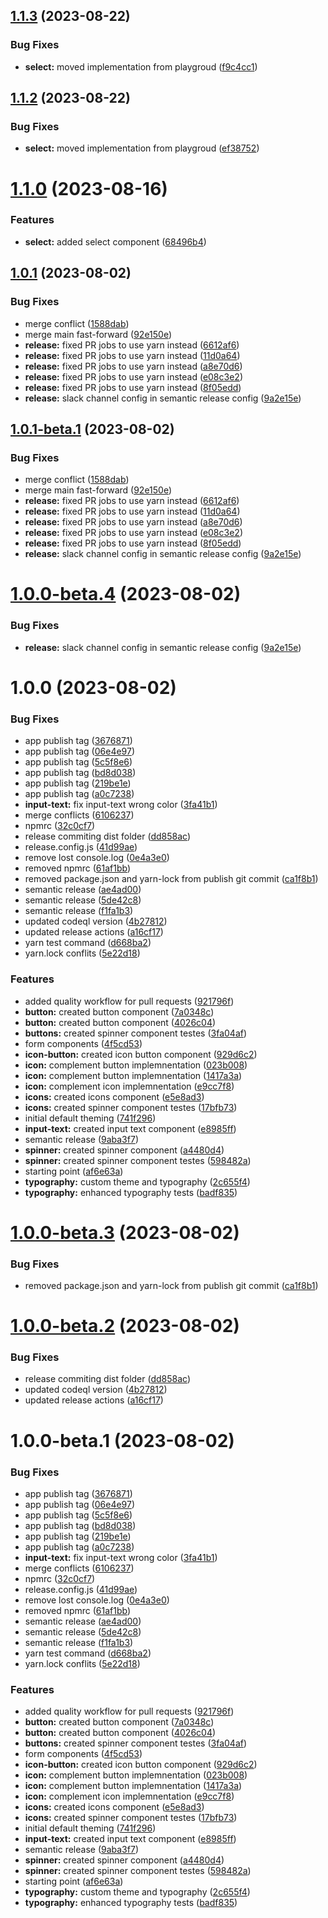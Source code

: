## [1.1.3](https://github.com/Zenklub/freud-ds-mobile/compare/v1.1.2...v1.1.3) (2023-08-22)


### Bug Fixes

* **select:** moved implementation from playgroud ([f9c4cc1](https://github.com/Zenklub/freud-ds-mobile/commit/f9c4cc126b887b034930430a9809208c9349186b))

## [1.1.2](https://github.com/Zenklub/freud-ds-mobile/compare/v1.1.1...v1.1.2) (2023-08-22)


### Bug Fixes

* **select:** moved implementation from playgroud ([ef38752](https://github.com/Zenklub/freud-ds-mobile/commit/ef38752bbb0f2e1abaa10236e1885c6656825072))

# [1.1.0](https://github.com/Zenklub/freud-ds-mobile/compare/v1.0.1...v1.1.0) (2023-08-16)


### Features

* **select:** added select component ([68496b4](https://github.com/Zenklub/freud-ds-mobile/commit/68496b43549207ded0b8ec4b0449c15969c7fc6b))

## [1.0.1](https://github.com/Zenklub/freud-ds-mobile/compare/v1.0.0...v1.0.1) (2023-08-02)


### Bug Fixes

* merge conflict ([1588dab](https://github.com/Zenklub/freud-ds-mobile/commit/1588dab4a33efa360ee1734d2d396f2cfc4be8dd))
* merge main fast-forward ([92e150e](https://github.com/Zenklub/freud-ds-mobile/commit/92e150e0e8f864ddee7c65cb8bbbba6715519e09))
* **release:** fixed PR jobs to use yarn instead ([6612af6](https://github.com/Zenklub/freud-ds-mobile/commit/6612af6c2f5879a7e6b69e71af4990ad1152ed98))
* **release:** fixed PR jobs to use yarn instead ([11d0a64](https://github.com/Zenklub/freud-ds-mobile/commit/11d0a641e835c5249941e1f265494ca06cce51c6))
* **release:** fixed PR jobs to use yarn instead ([a8e70d6](https://github.com/Zenklub/freud-ds-mobile/commit/a8e70d663f0fda472a2a521d07b19437138eb374))
* **release:** fixed PR jobs to use yarn instead ([e08c3e2](https://github.com/Zenklub/freud-ds-mobile/commit/e08c3e2c7b68e6e2f782a8959b5a4f4638f5c213))
* **release:** fixed PR jobs to use yarn instead ([8f05edd](https://github.com/Zenklub/freud-ds-mobile/commit/8f05eddf55331b1182ba754fc3aaa70ee56ea230))
* **release:** slack channel config in semantic release config ([9a2e15e](https://github.com/Zenklub/freud-ds-mobile/commit/9a2e15eea828563b5b9081f24f1c7c2611d7a9c6))

## [1.0.1-beta.1](https://github.com/Zenklub/freud-ds-mobile/compare/v1.0.0...v1.0.1-beta.1) (2023-08-02)


### Bug Fixes

* merge conflict ([1588dab](https://github.com/Zenklub/freud-ds-mobile/commit/1588dab4a33efa360ee1734d2d396f2cfc4be8dd))
* merge main fast-forward ([92e150e](https://github.com/Zenklub/freud-ds-mobile/commit/92e150e0e8f864ddee7c65cb8bbbba6715519e09))
* **release:** fixed PR jobs to use yarn instead ([6612af6](https://github.com/Zenklub/freud-ds-mobile/commit/6612af6c2f5879a7e6b69e71af4990ad1152ed98))
* **release:** fixed PR jobs to use yarn instead ([11d0a64](https://github.com/Zenklub/freud-ds-mobile/commit/11d0a641e835c5249941e1f265494ca06cce51c6))
* **release:** fixed PR jobs to use yarn instead ([a8e70d6](https://github.com/Zenklub/freud-ds-mobile/commit/a8e70d663f0fda472a2a521d07b19437138eb374))
* **release:** fixed PR jobs to use yarn instead ([e08c3e2](https://github.com/Zenklub/freud-ds-mobile/commit/e08c3e2c7b68e6e2f782a8959b5a4f4638f5c213))
* **release:** fixed PR jobs to use yarn instead ([8f05edd](https://github.com/Zenklub/freud-ds-mobile/commit/8f05eddf55331b1182ba754fc3aaa70ee56ea230))
* **release:** slack channel config in semantic release config ([9a2e15e](https://github.com/Zenklub/freud-ds-mobile/commit/9a2e15eea828563b5b9081f24f1c7c2611d7a9c6))


# [1.0.0-beta.4](https://github.com/Zenklub/freud-ds-mobile/compare/v1.0.0-beta.3...v1.0.0-beta.4) (2023-08-02)


### Bug Fixes

* **release:** slack channel config in semantic release config ([9a2e15e](https://github.com/Zenklub/freud-ds-mobile/commit/9a2e15eea828563b5b9081f24f1c7c2611d7a9c6))

# 1.0.0 (2023-08-02)


### Bug Fixes

* app publish tag ([3676871](https://github.com/Zenklub/freud-ds-mobile/commit/36768719f444d4ef5349e97194d1448fffa7f12a))
* app publish tag ([06e4e97](https://github.com/Zenklub/freud-ds-mobile/commit/06e4e9741a1977a54d451e2042339dede88d11b4))
* app publish tag ([5c5f8e6](https://github.com/Zenklub/freud-ds-mobile/commit/5c5f8e6e705c92f4d9eff214c4470e6f2b483c7b))
* app publish tag ([bd8d038](https://github.com/Zenklub/freud-ds-mobile/commit/bd8d03887cb730a48bb2556e6d197a1dad864850))
* app publish tag ([219be1e](https://github.com/Zenklub/freud-ds-mobile/commit/219be1ec5b14709eb30ba3c313d88a4b7db7ffc8))
* app publish tag ([a0c7238](https://github.com/Zenklub/freud-ds-mobile/commit/a0c72386da8d933780d7bb864922c0d7787592c3))
* **input-text:** fix input-text wrong color ([3fa41b1](https://github.com/Zenklub/freud-ds-mobile/commit/3fa41b124d390f2d3a0aad923eb7a923dbc0d1b0))
* merge conflicts ([6106237](https://github.com/Zenklub/freud-ds-mobile/commit/61062377592dae18ecc6001e17421b3f872c6848))
* npmrc ([32c0cf7](https://github.com/Zenklub/freud-ds-mobile/commit/32c0cf701ec1e389597aaf65e12ae252802cb44e))
* release commiting dist folder ([dd858ac](https://github.com/Zenklub/freud-ds-mobile/commit/dd858acf6602232694f8194c055c5ec97cd5f903))
* release.config.js ([41d99ae](https://github.com/Zenklub/freud-ds-mobile/commit/41d99aeedeac4993a9f5fc4069dfea139b8a00d7))
* remove lost console.log ([0e4a3e0](https://github.com/Zenklub/freud-ds-mobile/commit/0e4a3e0fc120fabfad34e8896a24400c9694d92c))
* removed npmrc ([61af1bb](https://github.com/Zenklub/freud-ds-mobile/commit/61af1bb2bd735308b3146244f015ca80fd4a920a))
* removed package.json and yarn-lock from publish git commit ([ca1f8b1](https://github.com/Zenklub/freud-ds-mobile/commit/ca1f8b190654e85f150a3332187d963a8987cab6))
* semantic release ([ae4ad00](https://github.com/Zenklub/freud-ds-mobile/commit/ae4ad007e36c42400b9c2175d9086ef85a836ab5))
* semantic release ([5de42c8](https://github.com/Zenklub/freud-ds-mobile/commit/5de42c8760a2001ccabde652ad62c6167f2e005d))
* semantic release ([f1fa1b3](https://github.com/Zenklub/freud-ds-mobile/commit/f1fa1b3109a401717227959514c565b7b84ab223))
* updated codeql version ([4b27812](https://github.com/Zenklub/freud-ds-mobile/commit/4b2781219900de0000d88d67481a93943461f373))
* updated release actions ([a16cf17](https://github.com/Zenklub/freud-ds-mobile/commit/a16cf1721567024d55c2d99c15b893f85449a738))
* yarn test command ([d668ba2](https://github.com/Zenklub/freud-ds-mobile/commit/d668ba23be2681c210c61318860b00d75cec29a7))
* yarn.lock conflits ([5e22d18](https://github.com/Zenklub/freud-ds-mobile/commit/5e22d182c9cd1363ad4964e8962d95927bb72df6))


### Features

* added quality workflow for pull requests ([921796f](https://github.com/Zenklub/freud-ds-mobile/commit/921796f2c72f2aea3f2e40c6e42761fe3c5af5e2))
* **button:** created button component ([7a0348c](https://github.com/Zenklub/freud-ds-mobile/commit/7a0348ca5e09a05b55bf0553b2a5ff649b208ca4))
* **button:** created button component ([4026c04](https://github.com/Zenklub/freud-ds-mobile/commit/4026c04cfbcb461afaaded97f0c68ae42a1a22f6))
* **buttons:** created spinner component testes ([3fa04af](https://github.com/Zenklub/freud-ds-mobile/commit/3fa04af43b6f1eac37d11b7113f0cb18279beed7))
* form components ([4f5cd53](https://github.com/Zenklub/freud-ds-mobile/commit/4f5cd534f1954121f33619d65013774581a87595))
* **icon-button:** created icon button component ([929d6c2](https://github.com/Zenklub/freud-ds-mobile/commit/929d6c2047fa9c90824a516cd6938558d6cf2192))
* **icon:** complement button implemnentation ([023b008](https://github.com/Zenklub/freud-ds-mobile/commit/023b008deca6c9a4e2ae17d609640b73fd043336))
* **icon:** complement button implemnentation ([1417a3a](https://github.com/Zenklub/freud-ds-mobile/commit/1417a3a2f62f125f230b1ed982fb9a7645575c06))
* **icon:** complement icon implemnentation ([e9cc7f8](https://github.com/Zenklub/freud-ds-mobile/commit/e9cc7f8c46bb59b6a3baac44b798291ce44b9e57))
* **icons:** created icons component ([e5e8ad3](https://github.com/Zenklub/freud-ds-mobile/commit/e5e8ad321a01f4aabae2e5cd4d95b3d83fdb84b1))
* **icons:** created spinner component testes ([17bfb73](https://github.com/Zenklub/freud-ds-mobile/commit/17bfb73db6882bd0ea5646211cccfa55419119ac))
* initial default theming ([741f296](https://github.com/Zenklub/freud-ds-mobile/commit/741f296ba72309d37f637dd0ec88afc55ce7e21e))
* **input-text:** created input text component ([e8985ff](https://github.com/Zenklub/freud-ds-mobile/commit/e8985ffff9f9dd28798afed8a4e2666fbaebef05))
* semantic release ([9aba3f7](https://github.com/Zenklub/freud-ds-mobile/commit/9aba3f701aa76d79ddf7c7769f6f9cba2c5660e4))
* **spinner:** created spinner component ([a4480d4](https://github.com/Zenklub/freud-ds-mobile/commit/a4480d42f586966ea5cb3906ad62f763f23f4108))
* **spinner:** created spinner component testes ([598482a](https://github.com/Zenklub/freud-ds-mobile/commit/598482ab2ac7a2a7d4c7e76a6998074625ed8ff2))
* starting point ([af6e63a](https://github.com/Zenklub/freud-ds-mobile/commit/af6e63a456af80e8fca9e5f736e68dfd01a3912c))
* **typography:** custom theme and typography ([2c655f4](https://github.com/Zenklub/freud-ds-mobile/commit/2c655f4b4defae6fdf6843674103767ae7540c33))
* **typography:** enhanced typography tests ([badf835](https://github.com/Zenklub/freud-ds-mobile/commit/badf835f7e0095491be0e6b1598edb761bcb339a))

# [1.0.0-beta.3](https://github.com/Zenklub/freud-ds-mobile/compare/v1.0.0-beta.2...v1.0.0-beta.3) (2023-08-02)


### Bug Fixes

* removed package.json and yarn-lock from publish git commit ([ca1f8b1](https://github.com/Zenklub/freud-ds-mobile/commit/ca1f8b190654e85f150a3332187d963a8987cab6))

# [1.0.0-beta.2](https://github.com/Zenklub/freud-ds-mobile/compare/v1.0.0-beta.1...v1.0.0-beta.2) (2023-08-02)


### Bug Fixes

* release commiting dist folder ([dd858ac](https://github.com/Zenklub/freud-ds-mobile/commit/dd858acf6602232694f8194c055c5ec97cd5f903))
* updated codeql version ([4b27812](https://github.com/Zenklub/freud-ds-mobile/commit/4b2781219900de0000d88d67481a93943461f373))
* updated release actions ([a16cf17](https://github.com/Zenklub/freud-ds-mobile/commit/a16cf1721567024d55c2d99c15b893f85449a738))

# 1.0.0-beta.1 (2023-08-02)


### Bug Fixes

* app publish tag ([3676871](https://github.com/Zenklub/freud-ds-mobile/commit/36768719f444d4ef5349e97194d1448fffa7f12a))
* app publish tag ([06e4e97](https://github.com/Zenklub/freud-ds-mobile/commit/06e4e9741a1977a54d451e2042339dede88d11b4))
* app publish tag ([5c5f8e6](https://github.com/Zenklub/freud-ds-mobile/commit/5c5f8e6e705c92f4d9eff214c4470e6f2b483c7b))
* app publish tag ([bd8d038](https://github.com/Zenklub/freud-ds-mobile/commit/bd8d03887cb730a48bb2556e6d197a1dad864850))
* app publish tag ([219be1e](https://github.com/Zenklub/freud-ds-mobile/commit/219be1ec5b14709eb30ba3c313d88a4b7db7ffc8))
* app publish tag ([a0c7238](https://github.com/Zenklub/freud-ds-mobile/commit/a0c72386da8d933780d7bb864922c0d7787592c3))
* **input-text:** fix input-text wrong color ([3fa41b1](https://github.com/Zenklub/freud-ds-mobile/commit/3fa41b124d390f2d3a0aad923eb7a923dbc0d1b0))
* merge conflicts ([6106237](https://github.com/Zenklub/freud-ds-mobile/commit/61062377592dae18ecc6001e17421b3f872c6848))
* npmrc ([32c0cf7](https://github.com/Zenklub/freud-ds-mobile/commit/32c0cf701ec1e389597aaf65e12ae252802cb44e))
* release.config.js ([41d99ae](https://github.com/Zenklub/freud-ds-mobile/commit/41d99aeedeac4993a9f5fc4069dfea139b8a00d7))
* remove lost console.log ([0e4a3e0](https://github.com/Zenklub/freud-ds-mobile/commit/0e4a3e0fc120fabfad34e8896a24400c9694d92c))
* removed npmrc ([61af1bb](https://github.com/Zenklub/freud-ds-mobile/commit/61af1bb2bd735308b3146244f015ca80fd4a920a))
* semantic release ([ae4ad00](https://github.com/Zenklub/freud-ds-mobile/commit/ae4ad007e36c42400b9c2175d9086ef85a836ab5))
* semantic release ([5de42c8](https://github.com/Zenklub/freud-ds-mobile/commit/5de42c8760a2001ccabde652ad62c6167f2e005d))
* semantic release ([f1fa1b3](https://github.com/Zenklub/freud-ds-mobile/commit/f1fa1b3109a401717227959514c565b7b84ab223))
* yarn test command ([d668ba2](https://github.com/Zenklub/freud-ds-mobile/commit/d668ba23be2681c210c61318860b00d75cec29a7))
* yarn.lock conflits ([5e22d18](https://github.com/Zenklub/freud-ds-mobile/commit/5e22d182c9cd1363ad4964e8962d95927bb72df6))


### Features

* added quality workflow for pull requests ([921796f](https://github.com/Zenklub/freud-ds-mobile/commit/921796f2c72f2aea3f2e40c6e42761fe3c5af5e2))
* **button:** created button component ([7a0348c](https://github.com/Zenklub/freud-ds-mobile/commit/7a0348ca5e09a05b55bf0553b2a5ff649b208ca4))
* **button:** created button component ([4026c04](https://github.com/Zenklub/freud-ds-mobile/commit/4026c04cfbcb461afaaded97f0c68ae42a1a22f6))
* **buttons:** created spinner component testes ([3fa04af](https://github.com/Zenklub/freud-ds-mobile/commit/3fa04af43b6f1eac37d11b7113f0cb18279beed7))
* form components ([4f5cd53](https://github.com/Zenklub/freud-ds-mobile/commit/4f5cd534f1954121f33619d65013774581a87595))
* **icon-button:** created icon button component ([929d6c2](https://github.com/Zenklub/freud-ds-mobile/commit/929d6c2047fa9c90824a516cd6938558d6cf2192))
* **icon:** complement button implemnentation ([023b008](https://github.com/Zenklub/freud-ds-mobile/commit/023b008deca6c9a4e2ae17d609640b73fd043336))
* **icon:** complement button implemnentation ([1417a3a](https://github.com/Zenklub/freud-ds-mobile/commit/1417a3a2f62f125f230b1ed982fb9a7645575c06))
* **icon:** complement icon implemnentation ([e9cc7f8](https://github.com/Zenklub/freud-ds-mobile/commit/e9cc7f8c46bb59b6a3baac44b798291ce44b9e57))
* **icons:** created icons component ([e5e8ad3](https://github.com/Zenklub/freud-ds-mobile/commit/e5e8ad321a01f4aabae2e5cd4d95b3d83fdb84b1))
* **icons:** created spinner component testes ([17bfb73](https://github.com/Zenklub/freud-ds-mobile/commit/17bfb73db6882bd0ea5646211cccfa55419119ac))
* initial default theming ([741f296](https://github.com/Zenklub/freud-ds-mobile/commit/741f296ba72309d37f637dd0ec88afc55ce7e21e))
* **input-text:** created input text component ([e8985ff](https://github.com/Zenklub/freud-ds-mobile/commit/e8985ffff9f9dd28798afed8a4e2666fbaebef05))
* semantic release ([9aba3f7](https://github.com/Zenklub/freud-ds-mobile/commit/9aba3f701aa76d79ddf7c7769f6f9cba2c5660e4))
* **spinner:** created spinner component ([a4480d4](https://github.com/Zenklub/freud-ds-mobile/commit/a4480d42f586966ea5cb3906ad62f763f23f4108))
* **spinner:** created spinner component testes ([598482a](https://github.com/Zenklub/freud-ds-mobile/commit/598482ab2ac7a2a7d4c7e76a6998074625ed8ff2))
* starting point ([af6e63a](https://github.com/Zenklub/freud-ds-mobile/commit/af6e63a456af80e8fca9e5f736e68dfd01a3912c))
* **typography:** custom theme and typography ([2c655f4](https://github.com/Zenklub/freud-ds-mobile/commit/2c655f4b4defae6fdf6843674103767ae7540c33))
* **typography:** enhanced typography tests ([badf835](https://github.com/Zenklub/freud-ds-mobile/commit/badf835f7e0095491be0e6b1598edb761bcb339a))
